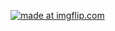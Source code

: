 <a href="https://imgflip.com/gif/2vogac"><img src="https://i.imgflip.com/2vogac.gif" title="made at imgflip.com"/></a>

